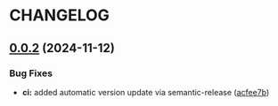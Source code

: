 # CHANGELOG

## [0.0.2](https://github.com/Fisht-Org/FishtVue/compare/v0.0.1...v0.0.2) (2024-11-12)


### Bug Fixes

* **ci:** added automatic version update via semantic-release ([acfee7b](https://github.com/Fisht-Org/FishtVue/commit/acfee7bdcc61ae7da2f45907707b21e3beca3ca4))
